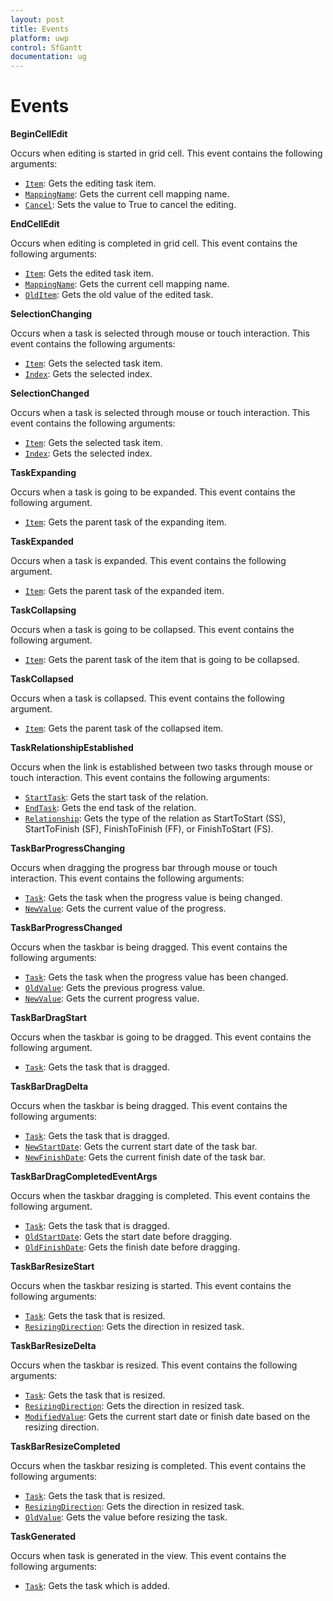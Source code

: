 ```yaml
---
layout: post
title: Events
platform: uwp
control: SfGantt
documentation: ug
---
```


# Events

**BeginCellEdit**

Occurs when editing is started in grid cell. This event contains the following arguments:

* [`Item`](https://help.syncfusion.com/cr/cref_files/uwp/Syncfusion.SfGantt.UWP~Syncfusion.UI.Xaml.Gantt.BeginCellEditEventArgs~Item.html): Gets the editing task item.
* [`MappingName`](https://help.syncfusion.com/cr/cref_files/uwp/Syncfusion.SfGantt.UWP~Syncfusion.UI.Xaml.Gantt.BeginCellEditEventArgs~MappingName.html): Gets the current cell mapping name.
* [`Cancel`](https://help.syncfusion.com/cr/cref_files/uwp/Syncfusion.SfGantt.UWP~Syncfusion.UI.Xaml.Gantt.BeginCellEditEventArgs~IsCancel.html): Sets the value to True to cancel the editing.

**EndCellEdit**

Occurs when editing is completed in grid cell. This event contains the following arguments:

* [`Item`](https://help.syncfusion.com/cr/cref_files/uwp/Syncfusion.SfGantt.UWP~Syncfusion.UI.Xaml.Gantt.EndCellEditEventArgs~Item.html): Gets the edited task item.
* [`MappingName`](https://help.syncfusion.com/cr/cref_files/uwp/Syncfusion.SfGantt.UWP~Syncfusion.UI.Xaml.Gantt.EndCellEditEventArgs~MappingName.html): Gets the current cell mapping name.
* [`OldItem`](https://help.syncfusion.com/cr/cref_files/uwp/Syncfusion.SfGantt.UWP~Syncfusion.UI.Xaml.Gantt.EndCellEditEventArgs~OldItem.html): Gets the old value of the edited task.

**SelectionChanging**

Occurs when a task is selected through mouse or touch interaction. This event contains the following arguments:

* [`Item`](https://help.syncfusion.com/cr/cref_files/uwp/Syncfusion.SfGantt.UWP~Syncfusion.UI.Xaml.Gantt.SelectionChangingEventArgs~Item.html): Gets the selected task item.
* [`Index`](https://help.syncfusion.com/cr/cref_files/uwp/Syncfusion.SfGantt.UWP~Syncfusion.UI.Xaml.Gantt.SelectionChangingEventArgs~Index.html):  Gets the selected index.

**SelectionChanged**

Occurs when a task is selected through mouse or touch interaction. This event contains the following arguments:

* [`Item`](https://help.syncfusion.com/cr/cref_files/uwp/Syncfusion.SfGantt.UWP~Syncfusion.UI.Xaml.Gantt.SelectionChangedEventArgs~Item.html): Gets the selected task item.
* [`Index`](https://help.syncfusion.com/cr/cref_files/uwp/Syncfusion.SfGantt.UWP~Syncfusion.UI.Xaml.Gantt.SelectionChangedEventArgs~Index.html):  Gets the selected index.

**TaskExpanding**

Occurs when a task is going to be expanded. This event contains the following argument.

* [`Item`](https://help.syncfusion.com/cr/cref_files/uwp/Syncfusion.SfGantt.UWP~Syncfusion.UI.Xaml.Gantt.TaskExpandingEventArgs~Item.html): Gets the parent task of the expanding item.

**TaskExpanded**

Occurs when a task is expanded. This event contains the following argument.

* [`Item`](https://help.syncfusion.com/cr/cref_files/uwp/Syncfusion.SfGantt.UWP~Syncfusion.UI.Xaml.Gantt.TaskExpandedEventArgs~Item.html): Gets the parent task of the expanded item.

**TaskCollapsing**

Occurs when a task is going to be collapsed. This event contains the following argument.

* [`Item`](https://help.syncfusion.com/cr/cref_files/uwp/Syncfusion.SfGantt.UWP~Syncfusion.UI.Xaml.Gantt.TaskCollapsingEventArgs~Item.html): Gets the parent task of the item that is going to be collapsed.

**TaskCollapsed**

Occurs when a task is collapsed. This event contains the following argument.

* [`Item`](https://help.syncfusion.com/cr/cref_files/uwp/Syncfusion.SfGantt.UWP~Syncfusion.UI.Xaml.Gantt.TaskCollapsedEventArgs~Item.html): Gets the parent task of the collapsed item.

**TaskRelationshipEstablished**

Occurs when the link is established between two tasks through mouse or touch interaction. This event contains the following arguments:

* [`StartTask`](https://help.syncfusion.com/cr/cref_files/uwp/Syncfusion.SfGantt.UWP~Syncfusion.UI.Xaml.Gantt.TaskRelationshipEventArgs~StartTask.html): Gets the start task of the relation.
* [`EndTask`](https://help.syncfusion.com/cr/cref_files/uwp/Syncfusion.SfGantt.UWP~Syncfusion.UI.Xaml.Gantt.TaskRelationshipEventArgs~EndTask.html): Gets the end task of the relation.
* [`Relationship`](https://help.syncfusion.com/cr/cref_files/uwp/Syncfusion.SfGantt.UWP~Syncfusion.UI.Xaml.Gantt.TaskRelationshipEventArgs~Relationship.html): Gets the type of the relation as StartToStart (SS), StartToFinish (SF), FinishToFinish (FF), or FinishToStart (FS).

**TaskBarProgressChanging**

Occurs when dragging the progress bar through mouse or touch interaction. This event contains the following arguments:

* [`Task`](https://help.syncfusion.com/cr/cref_files/uwp/Syncfusion.SfGantt.UWP~Syncfusion.UI.Xaml.Gantt.TaskBarProgressChangingEventArgs~Task.html): Gets the task when the progress value is being changed.
* [`NewValue`](https://help.syncfusion.com/cr/cref_files/uwp/Syncfusion.SfGantt.UWP~Syncfusion.UI.Xaml.Gantt.TaskBarProgressChangingEventArgs~NewValue.html): Gets the current value of the progress.

**TaskBarProgressChanged**

Occurs when the taskbar is being dragged. This event contains the following arguments:

* [`Task`](https://help.syncfusion.com/cr/cref_files/uwp/Syncfusion.SfGantt.UWP~Syncfusion.UI.Xaml.Gantt.TaskBarProgressChangedEventArgs~Task.html): Gets the task when the progress value has been changed.
* [`OldValue`](https://help.syncfusion.com/cr/cref_files/uwp/Syncfusion.SfGantt.UWP~Syncfusion.UI.Xaml.Gantt.TaskBarProgressChangedEventArgs~OldValue.html): Gets the previous progress value.
* [`NewValue`](https://help.syncfusion.com/cr/cref_files/uwp/Syncfusion.SfGantt.UWP~Syncfusion.UI.Xaml.Gantt.TaskBarProgressChangedEventArgs~NewValue.html): Gets the current progress value.

**TaskBarDragStart**

Occurs when the taskbar is going to be dragged. This event contains the following argument.

* [`Task`](https://help.syncfusion.com/cr/cref_files/uwp/Syncfusion.SfGantt.UWP~Syncfusion.UI.Xaml.Gantt.TaskBarDragStartEventArgs~Task.html): Gets the task that is dragged.

**TaskBarDragDelta**

Occurs when the taskbar is being dragged. This event contains the following arguments:

* [`Task`](https://help.syncfusion.com/cr/cref_files/uwp/Syncfusion.SfGantt.UWP~Syncfusion.UI.Xaml.Gantt.TaskBarDragDeltaEventArgs~Task.html): Gets the task that is dragged.
* [`NewStartDate`](https://help.syncfusion.com/cr/cref_files/uwp/Syncfusion.SfGantt.UWP~Syncfusion.UI.Xaml.Gantt.TaskBarDragDeltaEventArgs~NewStartDate.html): Gets the current start date of the task bar.
* [`NewFinishDate`](https://help.syncfusion.com/cr/cref_files/uwp/Syncfusion.SfGantt.UWP~Syncfusion.UI.Xaml.Gantt.TaskBarDragDeltaEventArgs~NewFinishDate.html): Gets the current finish date of the task bar.

**TaskBarDragCompletedEventArgs**

Occurs when the taskbar dragging is completed. This event contains the following argument.

* [`Task`](https://help.syncfusion.com/cr/cref_files/uwp/Syncfusion.SfGantt.UWP~Syncfusion.UI.Xaml.Gantt.TaskBarDragCompletedEventArgs~Task.html): Gets the task that is dragged.
* [`OldStartDate`](https://help.syncfusion.com/cr/cref_files/uwp/Syncfusion.SfGantt.UWP~Syncfusion.UI.Xaml.Gantt.TaskBarDragCompletedEventArgs~OldStartDate.html): Gets the start date before dragging.
* [`OldFinishDate`](https://help.syncfusion.com/cr/cref_files/uwp/Syncfusion.SfGantt.UWP~Syncfusion.UI.Xaml.Gantt.TaskBarDragCompletedEventArgs~OldFinishDate.html): Gets the finish date before dragging.

**TaskBarResizeStart**

Occurs when the taskbar resizing is started. This event contains the following arguments:

* [`Task`](https://help.syncfusion.com/cr/cref_files/uwp/Syncfusion.SfGantt.UWP~Syncfusion.UI.Xaml.Gantt.TaskBarResizeStartEventArgs~Task.html): Gets the task that is resized.
* [`ResizingDirection`](https://help.syncfusion.com/cr/cref_files/uwp/Syncfusion.SfGantt.UWP~Syncfusion.UI.Xaml.Gantt.TaskBarResizeStartEventArgs~ResizingDirection.html): Gets the direction in resized task.

**TaskBarResizeDelta**

Occurs when the taskbar is resized. This event contains the following arguments:

* [`Task`](https://help.syncfusion.com/cr/cref_files/uwp/Syncfusion.SfGantt.UWP~Syncfusion.UI.Xaml.Gantt.TaskBarResizeDeltaEventArgs~Task.html): Gets the task that is resized.
* [`ResizingDirection`](https://help.syncfusion.com/cr/cref_files/uwp/Syncfusion.SfGantt.UWP~Syncfusion.UI.Xaml.Gantt.TaskBarResizeDeltaEventArgs~ResizingDirection.html): Gets the direction in resized task.
* [`ModifiedValue`](https://help.syncfusion.com/cr/cref_files/uwp/Syncfusion.SfGantt.UWP~Syncfusion.UI.Xaml.Gantt.TaskBarResizeDeltaEventArgs~ModifiedValue.html): Gets the current start date or finish date based on the resizing direction.

**TaskBarResizeCompleted**

Occurs when the taskbar resizing is completed. This event contains the following arguments:

* [`Task`](https://help.syncfusion.com/cr/cref_files/uwp/Syncfusion.SfGantt.UWP~Syncfusion.UI.Xaml.Gantt.TaskBarResizeCompletedEventArgs~Task.html): Gets the task that is resized.
* [`ResizingDirection`](https://help.syncfusion.com/cr/cref_files/uwp/Syncfusion.SfGantt.UWP~Syncfusion.UI.Xaml.Gantt.TaskBarResizeCompletedEventArgs~ResizingDirection.html): Gets the direction in resized task.
* [`OldValue`](https://help.syncfusion.com/cr/cref_files/uwp/Syncfusion.SfGantt.UWP~Syncfusion.UI.Xaml.Gantt.TaskBarResizeCompletedEventArgs~OldValue.html): Gets the value before resizing the task.


**TaskGenerated**

Occurs when task is generated in the view. This event contains the following arguments:

* [`Task`](https://help.syncfusion.com/cr/cref_files/uwp/Syncfusion.SfGantt.UWP~Syncfusion.UI.Xaml.Gantt.TaskEventArgs~Task.html): Gets the task which is added.